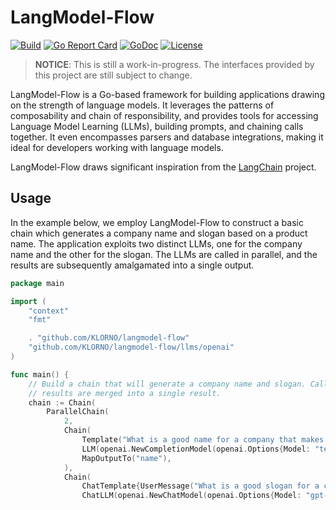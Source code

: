 # LangModel-Flow

[![Build](https://img.shields.io/github/actions/workflow/status/KLORNO/langmodel-flow/go.yml?branch=main&logo=github)](https://github.com/KLORNO/langmodel-flow/actions)
[![Go Report Card](https://goreportcard.com/badge/github.com/KLORNO/langmodel-flow)](https://goreportcard.com/report/github.com/KLORNO/langmodel-flow)
[![GoDoc](https://pkg.go.dev/badge/github.com/KLORNO/langmodel-flow)](https://pkg.go.dev/github.com/KLORNO/langmodel-flow)
[![License](https://img.shields.io/github/license/KLORNO/langmodel-flow)](/LICENSE)

> **NOTICE**: This is still a work-in-progress. The interfaces provided by this project are still subject to change.

LangModel-Flow is a Go-based framework for building applications drawing on the strength of language models. It leverages the patterns of composability and chain of responsibility, and provides tools for accessing Language Model Learning (LLMs), building prompts, and chaining calls together. It even encompasses parsers and database integrations, making it ideal for developers working with language models.

LangModel-Flow draws significant inspiration from the [LangChain](https://docs.langchain.com/docs) project.

## Usage

In the example below, we employ LangModel-Flow to construct a basic chain which generates a company name and slogan based on a product name. The application exploits two distinct LLMs, one for the company name and the other for the slogan. The LLMs are called in parallel, and the results are subsequently amalgamated into a single output.

```go
package main

import (
    "context"
    "fmt"

    . "github.com/KLORNO/langmodel-flow"
    "github.com/KLORNO/langmodel-flow/llms/openai"
)

func main() {
    // Build a chain that will generate a company name and slogan. Calls to the OpenAI API are made in parallel, and the 
    // results are merged into a single result.
    chain := Chain(
        ParallelChain(
            2,
            Chain(
                Template("What is a good name for a company that makes {product}?"),
                LLM(openai.NewCompletionModel(openai.Options{Model: "text-davinci-003", Temperature: 1})),
                MapOutputTo("name"),
            ),
            Chain(
                ChatTemplate{UserMessage("What is a good slogan for a company that makes {product}?")},
                ChatLLM(openai.NewChatModel(openai.Options{Model: "gpt-3.5-turbo", 